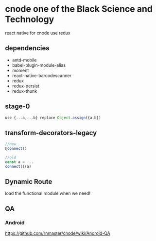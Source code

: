# cnode one of the Black Science and Technology
react native for cnode use redux
## dependencies
+ antd-mobile
+ babel-plugin-module-alias
+ moment
+ react-native-barcodescanner
+ redux
+ redux-persist
+ redux-thunk

## stage-0 
```javascript
use {...a,...b} replace Object.assign({a,b})
`````````````````

## transform-decorators-legacy
```javascript
//new
@connect()

//old
const a = ...
connect()(a)
`````````````````

## Dynamic Route
load the functional module when we need!

## QA
### Android 
https://github.com/rnmaster/cnode/wiki/Android-QA
